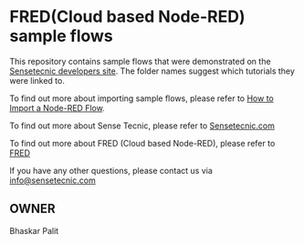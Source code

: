 # FRED(Cloud based Node-RED) sample flows


This repository contains sample flows that were demonstrated on the [Sensetecnic developers site](http://developers.sensetecnic.com/). The folder names suggest which tutorials they were linked to. 

To find out more about importing sample flows, please refer to [How to Import a Node-RED Flow](http://developers.sensetecnic.com/article/how-to-import-a-node-red-flow/).  

To find out more about Sense Tecnic, please refer to [Sensetecnic.com](http://sensetecnic.com/)

To find out more about FRED (Cloud based Node-RED), please refer to [FRED](https://fred.sensetecnic.com/)

If you have any other questions, please contact us via info@sensetecnic.com

## OWNER
Bhaskar Palit
